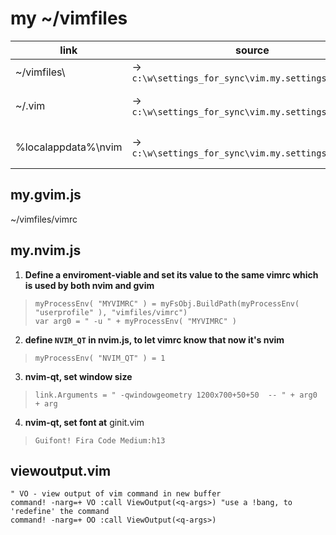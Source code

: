 # my ~/vimfiles

link| source|for
--- | --- | ---
~/vimfiles\ |-> `c:\w\settings_for_sync\vim.my.settings\vimfiles` | gvim
~/.vim |-> `c:\w\settings_for_sync\vim.my.settings\vimfiles` | vim-console (git)
%localappdata%\nvim  |-> `c:\w\settings_for_sync\vim.my.settings\vimfiles` | nvim, nvim-qt


## my.gvim.js
~/vimfiles/vimrc


## my.nvim.js
1. __Define a enviroment-viable and set its value to the same vimrc which is used by both nvim and gvim__<br>
>`myProcessEnv( "MYVIMRC" ) = myFsObj.BuildPath(myProcessEnv( "userprofile" ), "vimfiles/vimrc")`  
>`var arg0 = " -u " + myProcessEnv( "MYVIMRC" )`

2. __define `NVIM_QT` in nvim.js, to let vimrc know that now it's nvim__
>`myProcessEnv( "NVIM_QT" ) = 1`

3. __nvim-qt, set window size__<br>
>`link.Arguments = " -qwindowgeometry 1200x700+50+50  -- " + arg0 + arg`

4. __nvim-qt, set font at__ ginit.vim
>`Guifont! Fira Code Medium:h13`

## viewoutput.vim
```
" VO - view output of vim command in new buffer
command! -narg=+ VO :call ViewOutput(<q-args>) "use a !bang, to 'redefine' the command
command! -narg=+ OO :call ViewOutput(<q-args>)
```